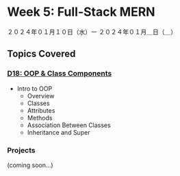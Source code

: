 # Week 5: Full-Stack MERN

２０２４年０１月１０日（水）ー ２０２４年０１月＿日（＿）

## Topics Covered


### [D18: OOP & Class Components](Lecture-Code/D19-OOP_and_Class_Components/)
- Intro to OOP
    - Overview
    - Classes
    - Attributes
    - Methods
    - Association Between Classes
    - Inheritance and Super

### Projects

(coming soon...)